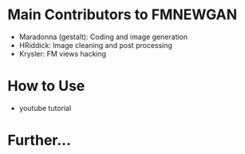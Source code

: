 # Main Contributors to FMNEWGAN
* Maradonna (gestalt): Coding and image generation
* HRiddick: Image cleaning and post processing
* Krysler: FM views hacking

# How to Use
* youtube tutorial

# Further...
